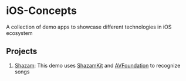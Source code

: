 # iOS-Concepts
A collection of demo apps to showcase different technologies in iOS ecosystem

## Projects

1. [Shazam](../master/P01-Shazam): This demo uses [ShazamKit](https://developer.apple.com/shazamkit/) and [AVFoundation](https://developer.apple.com/av-foundation/) to recognize songs
